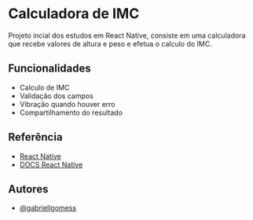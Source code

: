 
# Calculadora de IMC

Projeto incial dos estudos em React Native, consiste em uma calculadora que recebe valores de altura e peso e efetua o calculo do IMC.


## Funcionalidades

- Calculo de IMC
- Validação dos campos
- Vibração quando houver erro
- Compartilhamento do resultado


## Referência

 - [React Native](https://reactnative.dev/)
 - [DOCS React Native](https://reactnative.dev/docs/getting-started)



## Autores

- [@gabriellgomess](https://github.com/gabriellgomess)

